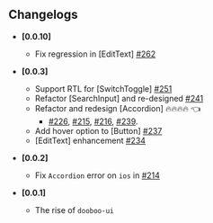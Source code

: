 ## Changelogs
- **[0.0.10]**
  * Fix regression in [EditText] [#262](https://github.com/dooboolab/dooboo-ui/pull/262)

- **[0.0.3]**
  * Support RTL for [SwitchToggle] [#251](https://github.com/dooboolab/dooboo-ui/pull/251)
  * Refactor [SearchInput] and re-designed [#241](https://github.com/dooboolab/dooboo-ui/pull/241)
  * Refactor and redesign [Accordion] 🔥🔥🔥🔥 👈
    - [#226](https://github.com/dooboolab/dooboo-ui/pull/226), [#215](https://github.com/dooboolab/dooboo-ui/pull/215), [#216](https://github.com/dooboolab/dooboo-ui/pull/216), [#239](https://github.com/dooboolab/dooboo-ui/pull/239).
  * Add hover option to [Button] [#237](https://github.com/dooboolab/dooboo-ui/pull/237)
  * [EditText] enhancement [#234](https://github.com/dooboolab/dooboo-ui/pull/234)

- **[0.0.2]**
  * Fix `Accordion` error on `ios` in [#214](https://github.com/dooboolab/dooboo-ui/pull/214)

- **[0.0.1]**
  * The rise of `dooboo-ui`